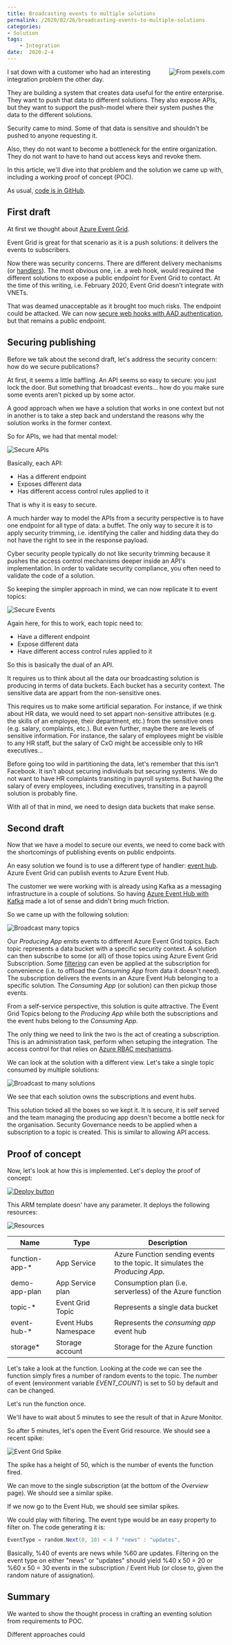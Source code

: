 ```yaml
---
title: Broadcasting events to multiple solutions
permalink: /2020/02/26/broadcasting-events-to-multiple-solutions
categories:
- Solution
tags:
    - Integration
date:  2020-2-4
---
```

<img style="float:right;padding-left:20px;" title="From pexels.com" src="/assets/posts/2020/1/broadcasting-events-to-multiple-solutions/broadcast.jpg" />

I sat down with a customer who had an interesting integration problem the other day.

They are building a system that creates data useful for the entire enterprise.  They want to push that data to different solutions.  They also expose APIs, but they want to support the push-model where their system pushes the data to the different solutions.

Security came to mind.  Some of that data is sensitive and shouldn't be pushed to anyone requesting it.

Also, they do not want to become a bottleneck for the entire organization.  They do not want to have to hand out access keys and revoke them.

In this article, we'll dive into that problem and the solution we came up with, including a working proof of concept (POC).

As usual, [code is in GitHub](https://github.com/vplauzon/messaging/tree/master/event-grid-broadcast-2-event-hubs).

## First draft

At first we thought about [Azure Event Grid](https://docs.microsoft.com/en-us/azure/event-grid/overview).

Event Grid is great for that scenario as it is a push solutions:  it delivers the events to subscribers.

Now there was security concerns.  There are different delivery mechanisms (or [handlers](https://docs.microsoft.com/en-us/azure/event-grid/overview#event-handlers)).  The most obvious one, i.e. a web hook, would required the different solutions to expose a public endpoint for Event Grid to contact.  At the time of this writing, i.e. February 2020, Event Grid doesn't integrate with VNETs.

That was deamed unacceptable as it brought too much risks.  The endpoint could be attacked.  We can now [secure web hooks with AAD authentication](https://docs.microsoft.com/en-us/azure/event-grid/secure-webhook-delivery), but that remains a public endpoint.

## Securing publishing

Before we talk about the second draft, let's address the security concern:  how do we secure publications?

At first, it seems a little baffling.  An API seems so easy to secure:  you just lock the door.  But something that broadcast events...  how do you make sure some events aren't picked up by some actor.

A good approach when we have a solution that works in one context but not in another is to take a step back and understand the reasons why the solution works in the former context.

So for APIs, we had that mental model:

![Secure APIs](/assets/posts/2020/1/broadcasting-events-to-multiple-solutions/secure-apis.png)

Basically, each API:

* Has a different endpoint 
* Exposes different data
* Has different access control rules applied to it

That is why it is easy to secure.

A much harder way to model the APIs from a security perspective is to have one endpoint for all type of data:  a buffet.  The only way to secure it is to apply security trimming, i.e. identifying the caller and hidding data they do not have the right to see in the response payload.

Cyber security people typically do not like security trimming because it pushes the access control mechanisms deeper inside an API's implementation.  In order to validate security compliance, you often need to validate the code of a solution.

So keeping the simpler approach in mind, we can now replicate it to event topics:

![Secure Events](/assets/posts/2020/1/broadcasting-events-to-multiple-solutions/secure-events.png)

Again here, for this to work, each topic need to:

* Have a different endpoint 
* Expose different data
* Have different access control rules applied to it

So this is basically the dual of an API.

It requires us to think about all the data our broadcasting solution is producing in terms of data buckets.  Each bucket has a security context.  The sensitive data are appart from the non-sensitive ones.

This requires us to make some artificial separation.  For instance, if we think about HR data, we would need to set appart non-sensitive attributes (e.g. the skills of an employee, their department, etc.) from the sensitive ones (e.g. salary, complaints, etc.).  But even further, maybe there are levels of sensitive information.  For instance, the salary of employees might be visible to any HR staff, but the salary of CxO might be accessible only to HR executives...

Before going too wild in partitioning the data, let's remember that this isn't Facebook.  It isn't about securing individuals but securing systems.  We do not want to have HR complaints transiting in payroll systems.  But having the salary of every employees, including executives, transiting in a payroll solution is probably fine.

With all of that in mind, we need to design data buckets that make sense.

## Second draft

Now that we have a model to secure our events, we need to come back with the shortcomings of publishing events on public endpoints.

An easy solution we found is to use a different type of handler:  [event hub](https://docs.microsoft.com/en-us/azure/event-grid/event-handlers#event-hubs).  Azure Event Grid can publish events to Azure Event Hub.

The customer we were working with is already using Kafka as a messaging infrastructure in a couple of solutions.  So having [Azure Event Hub with Kafka](https://docs.microsoft.com/en-us/azure/event-hubs/event-hubs-for-kafka-ecosystem-overview) made a lot of sense and didn't bring much friction.

So we came up with the following solution:

![Broadcast many topics](/assets/posts/2020/1/broadcasting-events-to-multiple-solutions/broadcast-many-topics.png)

Our *Producing App* emits events to different Azure Event Grid topics.  Each topic represents a data bucket with a specific security context.  A solution can then subscribe to some (or all) of those topics using Azure Event Grid Subscription.  Some [filtering](https://docs.microsoft.com/en-us/azure/event-grid/event-filtering) can even be applied at the subscription for convenience (i.e. to offload the *Consuming App* from data it doesn't need).  The subscription delivers the events in an Azure Event Hub belonging to a specific solution.  The *Consuming App* (or solution) can then pickup those events.

From a self-service perspective, this solution is quite attractive.  The Event Grid Topics belong to the *Producing App* while both the subscriptions and the event hubs belong to the *Consuming App*.

The only thing we need to link the two is the act of creating a subscription.  This is an administration task, perform when setuping the integration.  The access control for that relies on [Azure RBAC mechanisms](https://docs.microsoft.com/en-us/azure/event-grid/security-authentication#management-access-control).

We can look at the solution with a different view.  Let's take a single topic consumed by multiple solutions:

![Broadcast to many solutions](/assets/posts/2020/1/broadcasting-events-to-multiple-solutions/broadcast-to-many.png)

We see that each solution owns the subscriptions and event hubs.

This solution ticked all the boxes so we kept it.  It is secure, it is self served and the team managing the producing app doesn't become a bottle neck for the organisation.  Security Governance needs to be applied when a subscription to a topic is created.  This is similar to allowing API access.

## Proof of concept

Now, let's look at how this is implemented.  Let's deploy the proof of concept:

[![Deploy button](http://azuredeploy.net/deploybutton.png)](https://portal.azure.com/#create/Microsoft.Template/uri/https%3A%2F%2Fraw.githubusercontent.com%2Fvplauzon%2Fmessaging%2Fmaster%2Fevent-grid-broadcast-2-event-hubs%2Fdeploy.json)

This ARM template doesn' have any parameter.  It deploys the following resources:

![Resources](/assets/posts/2020/1/broadcasting-events-to-multiple-solutions/resources.png)

Name|Type|Description
-|-|-
function-app-* | App Service |Azure Function sending events to the topic.  It simulates the *Producing App*.
demo-app-plan | App Service plan |Consumption plan (i.e. serverless) of the Azure function
topic-* | Event Grid Topic | Represents a single data bucket
event-hub-* | Event Hubs Namespace | Represents the *consuming app* event hub
storage* | Storage account |Storage for the Azure function

Let's take a look at the function.  Looking at the code we can see the function simply fires a number of random events to the topic.  The number of event (environment variable *EVENT_COUNT*) is set to 50 by default and can be changed.

Let's run the function once.

We'll have to wait about 5 minutes to see the result of that in Azure Monitor.

So after 5 minutes, let's open the Event Grid resource.  We should see a recent spike:

![Event Grid Spike](/assets/posts/2020/1/broadcasting-events-to-multiple-solutions/grid-spike.png)

The spike has a height of 50, which is the number of events the function fired.

We can move to the single subscription (at the bottom of the *Overview* page).  We should see a similar spike.

If we now go to the Event Hub, we should see similar spikes.

We could play with filtering.  The event type would be an easy property to filter on.  The code generating it is:

```csharp
EventType = random.Next(0, 10) < 4 ? "news" : "updates",
```

Basically, %40 of events are news while %60 are updates.  Filtering on the event type on either "news" or "updates" should yield %40 x 50 = 20 or %60 x 50 = 30 events in the subscription / Event Hub (or close to, given the random nature of assignation).

## Summary

We wanted to show the thought process in crafting an eventing solution from requirements to POC.

Different approaches could 